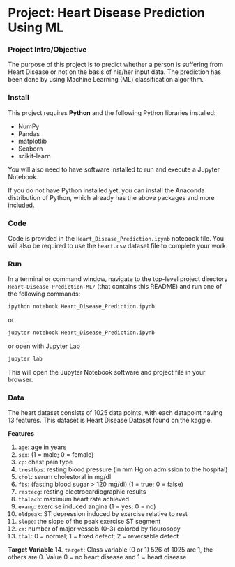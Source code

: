# Project: Heart Disease Prediction Using ML
### Project Intro/Objective 

The purpose of this project is to predict whether a person is suffering from Heart Disease or not on the basis of his/her input data. The prediction has been done by using Machine Learning (ML) classification algorithm.

### Install

This project requires **Python** and the following Python libraries installed:

- NumPy
- Pandas
- matplotlib
- Seaborn
- scikit-learn

You will also need to have software installed to run and execute a Jupyter Notebook.

If you do not have Python installed yet, you can install the Anaconda distribution of Python, which already has the above packages and more included. 

### Code

Code is provided in the `Heart_Disease_Prediction.ipynb` notebook file. You will also be required to use the `heart.csv` dataset file to complete your work.

### Run

In a terminal or command window, navigate to the top-level project directory `Heart-Disease-Prediction-ML/` (that contains this README) and run one of the following commands:

```bash
ipython notebook Heart_Disease_Prediction.ipynb
```  
or
```bash
jupyter notebook Heart_Disease_Prediction.ipynb
```
or open with Jupyter Lab
```bash
jupyter lab
```

This will open the Jupyter Notebook software and project file in your browser.

### Data

The heart dataset consists of 1025 data points, with each datapoint having 13 features. This dataset is Heart Disease Dataset found on the kaggle.

**Features**
1. `age`: age in years
2. `sex`: (1 = male; 0 = female)
3. `cp`: chest pain type
4. `trestbps`: resting blood pressure (in mm Hg on admission to the hospital)
5. `chol`: serum cholestoral in mg/dl
6. `fbs`: (fasting blood sugar > 120 mg/dl) (1 = true; 0 = false)
7. `restecg`: resting electrocardiographic results
8. `thalach`: maximum heart rate achieved
9. `exang`: exercise induced angina (1 = yes; 0 = no)
10. `oldpeak`: ST depression induced by exercise relative to rest
11. `slope`: the slope of the peak exercise ST segment
12. `ca`: number of major vessels (0-3) colored by flourosopy 
13. `thal`: 0 = normal; 1 = fixed defect; 2 = reversable defect

**Target Variable**
14. `target`: Class variable (0 or 1) 526 of 1025 are 1, the others are 0. Value 0 = no heart disease and 1 = heart disease